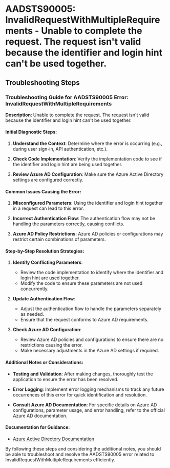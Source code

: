 # AADSTS90005: InvalidRequestWithMultipleRequirements - Unable to complete the request. The request isn't valid because the identifier and login hint can't be used together.


## Troubleshooting Steps
### Troubleshooting Guide for AADSTS90005 Error: InvalidRequestWithMultipleRequirements

**Description**: Unable to complete the request. The request isn't valid because the identifier and login hint can't be used together.

#### Initial Diagnostic Steps:
1. **Understand the Context**: Determine where the error is occurring (e.g., during user sign-in, API authentication, etc.).
   
2. **Check Code Implementation**: Verify the implementation code to see if the identifier and login hint are being used together.

3. **Review Azure AD Configuration**: Make sure the Azure Active Directory settings are configured correctly.

#### Common Issues Causing the Error:
1. **Misconfigured Parameters**: Using the identifier and login hint together in a request can lead to this error.
   
2. **Incorrect Authentication Flow**: The authentication flow may not be handling the parameters correctly, causing conflicts.

3. **Azure AD Policy Restrictions**: Azure AD policies or configurations may restrict certain combinations of parameters.

#### Step-by-Step Resolution Strategies:
1. **Identify Conflicting Parameters**:
   - Review the code implementation to identify where the identifier and login hint are used together.
   - Modify the code to ensure these parameters are not used concurrently.

2. **Update Authentication Flow**:
   - Adjust the authentication flow to handle the parameters separately as needed.
   - Ensure that the request conforms to Azure AD requirements.

3. **Check Azure AD Configuration**:
   - Review Azure AD policies and configurations to ensure there are no restrictions causing the error.
   - Make necessary adjustments in the Azure AD settings if required.

#### Additional Notes or Considerations:
- **Testing and Validation**: After making changes, thoroughly test the application to ensure the error has been resolved.
   
- **Error Logging**: Implement error logging mechanisms to track any future occurrences of this error for quick identification and resolution.

- **Consult Azure AD Documentation**: For specific details on Azure AD configurations, parameter usage, and error handling, refer to the official Azure AD documentation.

#### Documentation for Guidance:
- [Azure Active Directory Documentation](https://docs.microsoft.com/en-us/azure/active-directory/)

By following these steps and considering the additional notes, you should be able to troubleshoot and resolve the AADSTS90005 error related to InvalidRequestWithMultipleRequirements efficiently.